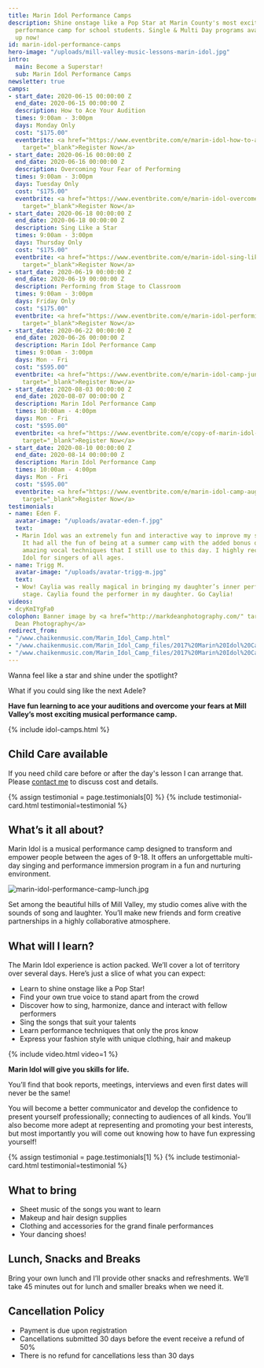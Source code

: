 ```yaml
---
title: Marin Idol Performance Camps
description: Shine onstage like a Pop Star at Marin County's most exciting musical
  performance camp for school students. Single & Multi Day programs available. Sign
  up now!
id: marin-idol-performance-camps
hero-image: "/uploads/mill-valley-music-lessons-marin-idol.jpg"
intro:
  main: Become a Superstar!
  sub: Marin Idol Performance Camps
newsletter: true
camps:
- start_date: 2020-06-15 00:00:00 Z
  end_date: 2020-06-15 00:00:00 Z
  description: How to Ace Your Audition
  times: 9:00am - 3:00pm
  days: Monday Only
  cost: "$175.00"
  eventbrite: <a href="https://www.eventbrite.com/e/marin-idol-how-to-ace-your-audition-tickets-94958225609"
    target="_blank">Register Now</a>
- start_date: 2020-06-16 00:00:00 Z
  end_date: 2020-06-16 00:00:00 Z
  description: Overcoming Your Fear of Performing
  times: 9:00am - 3:00pm
  days: Tuesday Only
  cost: "$175.00"
  eventbrite: <a href="https://www.eventbrite.com/e/marin-idol-overcome-your-fear-of-performing-tickets-94957742163"
    target="_blank">Register Now</a>
- start_date: 2020-06-18 00:00:00 Z
  end_date: 2020-06-18 00:00:00 Z
  description: Sing Like a Star
  times: 9:00am - 3:00pm
  days: Thursday Only
  cost: "$175.00"
  eventbrite: <a href="https://www.eventbrite.com/e/marin-idol-sing-like-a-star-tickets-94959052081"
    target="_blank">Register Now</a>
- start_date: 2020-06-19 00:00:00 Z
  end_date: 2020-06-19 00:00:00 Z
  description: Performing from Stage to Classroom
  times: 9:00am - 3:00pm
  days: Friday Only
  cost: "$175.00"
  eventbrite: <a href="https://www.eventbrite.com/e/marin-idol-performing-from-stage-to-classroom-tickets-94957696025"
    target="_blank">Register Now</a>
- start_date: 2020-06-22 00:00:00 Z
  end_date: 2020-06-26 00:00:00 Z
  description: Marin Idol Performance Camp
  times: 9:00am - 3:00pm
  days: Mon - Fri
  cost: "$595.00"
  eventbrite: <a href="https://www.eventbrite.com/e/marin-idol-camp-june-22-26-2020-tickets-94954135375"
    target="_blank">Register Now</a>
- start_date: 2020-08-03 00:00:00 Z
  end_date: 2020-08-07 00:00:00 Z
  description: Marin Idol Performance Camp
  times: 10:00am - 4:00pm
  days: Mon - Fri
  cost: "$595.00"
  eventbrite: <a href="https://www.eventbrite.com/e/copy-of-marin-idol-camp-august-3-7-2020-tickets-94956492425"
    target="_blank">Register Now</a>
- start_date: 2020-08-10 00:00:00 Z
  end_date: 2020-08-14 00:00:00 Z
  description: Marin Idol Performance Camp
  times: 10:00am - 4:00pm
  days: Mon - Fri
  cost: "$595.00"
  eventbrite: <a href="https://www.eventbrite.com/e/marin-idol-camp-august-10-14-2020-tickets-94957601743"
    target="_blank">Register Now</a>
testimonials:
- name: Eden F.
  avatar-image: "/uploads/avatar-eden-f.jpg"
  text:
  - Marin Idol was an extremely fun and interactive way to improve my singing skills.
    It had all the fun of being at a summer camp with the added bonus of learning
    amazing vocal techniques that I still use to this day. I highly recommend Marin
    Idol for singers of all ages.
- name: Trigg M.
  avatar-image: "/uploads/avatar-trigg-m.jpg"
  text:
  - Wow! Caylia was really magical in bringing my daughter’s inner performer to the
    stage. Caylia found the performer in my daughter. Go Caylia!
videos:
- dcyKmIYgFa0
colophon: Banner image by <a href="http://markdeanphotography.com/" target="_blank">Mark
  Dean Photography</a>
redirect_from:
- "/www.chaikenmusic.com/Marin_Idol_Camp.html"
- "/www.chaikenmusic.com/Marin_Idol_Camp_files/2017%20Marin%20Idol%20Camp%20Registration.pdf"
- "/www.chaikenmusic.com/Marin_Idol_Camp_files/2017%20Marin%20Idol%20Camp%20Registration_1.pdf"
---
```


Wanna feel like a star and shine under the spotlight?

What if you could sing like the next Adele?

**Have fun learning to ace your auditions and overcome your fears at Mill Valley’s most exciting musical performance camp.**

{% include idol-camps.html %}

## Child Care available

If you need child care before or after the day's lesson I can arrange that. Please [contact me](https://chaikenmusic.com/contact/) to discuss cost and details.

{% assign testimonial = page.testimonials[0] %}
{% include testimonial-card.html testimonial=testimonial %}

## What’s it all about?

Marin Idol is a musical performance camp designed to transform and empower people between the ages of 9-18. It offers an unforgettable multi-day singing and performance immersion program in a fun and nurturing environment.

![marin-idol-performance-camp-lunch.jpg](/uploads/marin-idol-performance-camp-lunch.jpg)

Set among the beautiful hills of Mill Valley, my studio comes alive with the sounds of song and laughter. You’ll make new friends and form creative partnerships in a highly collaborative atmosphere.

## What will I learn?

The Marin Idol experience is action packed. We’ll cover a lot of territory over several days. Here’s just a slice of what you can expect:

- Learn to shine onstage like a Pop Star!
- Find your own true voice to stand apart from the crowd
- Discover how to sing, harmonize, dance and interact with fellow performers
- Sing the songs that suit your talents
- Learn performance techniques that only the pros know
- Express your fashion style with unique clothing, hair and makeup

{% include video.html video=1 %}

**Marin Idol will give you skills for life.**

You’ll find that book reports, meetings, interviews and even first dates will never be the same!

You will become a better communicator and develop the confidence to present yourself professionally; connecting to audiences of all kinds. You’ll also become more adept at representing and promoting your best interests, but most importantly you will come out knowing how to have fun expressing yourself!

{% assign testimonial = page.testimonials[1] %}
{% include testimonial-card.html testimonial=testimonial %}

## What to bring

- Sheet music of the songs you want to learn
- Makeup and hair design supplies
- Clothing and accessories for the grand finale performances
- Your dancing shoes!

## Lunch, Snacks and Breaks

Bring your own lunch and I’ll provide other snacks and refreshments. We’ll take 45 minutes out for lunch and smaller breaks when we need it.

## Cancellation Policy

- Payment is due upon registration
- Cancellations submitted 30 days before the event receive a refund of 50%
- There is no refund for cancellations less than 30 days
